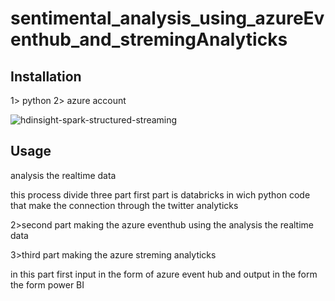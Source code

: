 # sentimental_analysis_using_azureEventhub_and_stremingAnalyticks

## Installation

1> python 
2> azure account

![hdinsight-spark-structured-streaming](https://user-images.githubusercontent.com/45007910/117092288-7b879d80-ad7b-11eb-861f-c6a0c4c83dc4.png)


## Usage

analysis the realtime data



this process divide three part first part  is databricks in wich python code 
that make the connection through the twitter analyticks

2>second part making the azure eventhub using the analysis the realtime data

3>third part making the azure streming analyticks

in this part first input in the form of azure event hub and output in the form the form power BI



